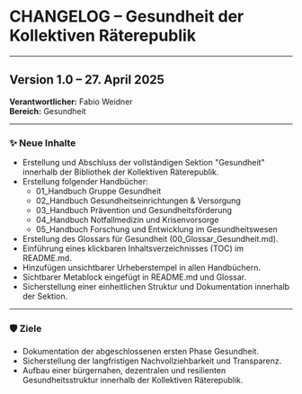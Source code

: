 # CHANGELOG – Gesundheit der Kollektiven Räterepublik

---

## Version 1.0 – 27. April 2025

**Verantwortlicher:** Fabio Weidner  
**Bereich:** Gesundheit

---

### ✨ Neue Inhalte

- Erstellung und Abschluss der vollständigen Sektion "Gesundheit" innerhalb der Bibliothek der Kollektiven Räterepublik.
- Erstellung folgender Handbücher:
  - 01_Handbuch Gruppe Gesundheit
  - 02_Handbuch Gesundheitseinrichtungen & Versorgung
  - 03_Handbuch Prävention und Gesundheitsförderung
  - 04_Handbuch Notfallmedizin und Krisenvorsorge
  - 05_Handbuch Forschung und Entwicklung im Gesundheitswesen
- Erstellung des Glossars für Gesundheit (00_Glossar_Gesundheit.md).
- Einführung eines klickbaren Inhaltsverzeichnisses (TOC) im README.md.
- Hinzufügen unsichtbarer Urheberstempel in allen Handbüchern.
- Sichtbarer Metablock eingefügt in README.md und Glossar.
- Sicherstellung einer einheitlichen Struktur und Dokumentation innerhalb der Sektion.

---

### 🛡️ Ziele

- Dokumentation der abgeschlossenen ersten Phase Gesundheit.
- Sicherstellung der langfristigen Nachvollziehbarkeit und Transparenz.
- Aufbau einer bürgernahen, dezentralen und resilienten Gesundheitsstruktur innerhalb der Kollektiven Räterepublik.
